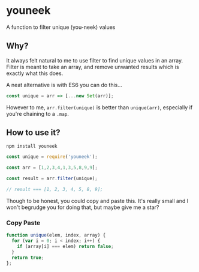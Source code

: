 # youneek

A function to filter unique (you-neek) values

## Why?

It always felt natural to me to use filter to find unique values in an array. Filter is meant to take an array, and remove unwanted results which is exactly what this does.

A neat alternative is with ES6 you can do this...

```js
const unique = arr => [...new Set(arr)];
```

However to me, `arr.filter(unique)` is better than `unique(arr)`, especially if you're chaining to a `.map`.

## How to use it?

`npm install youneek`

```js
const unique = require('youneek');

const arr = [1,2,3,4,1,3,5,8,9,9];

const result = arr.filter(unique);

// result === [1, 2, 3, 4, 5, 8, 9];
```

Though to be honest, you could copy and paste this. It's really small and I won't begrudge you for doing that, but maybe give me a star?

### Copy Paste

```js
function unique(elem, index, array) {
  for (var i = 0; i < index; i++) {
    if (array[i] === elem) return false;
  }
  return true;
};
```

